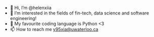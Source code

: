 - 👋 Hi, I’m @helenxiia
- 👀 I’m interested in the fields of fin-tech, data science and software engineering!
- 🐍 My favourite coding language is Python <3
- 📫 How to reach me y95xia@uwaterloo.ca

<!---
helenxiia/helenxiia is a ✨ special ✨ repository because its `README.md` (this file) appears on your GitHub profile.
You can click the Preview link to take a look at your changes.
--->
